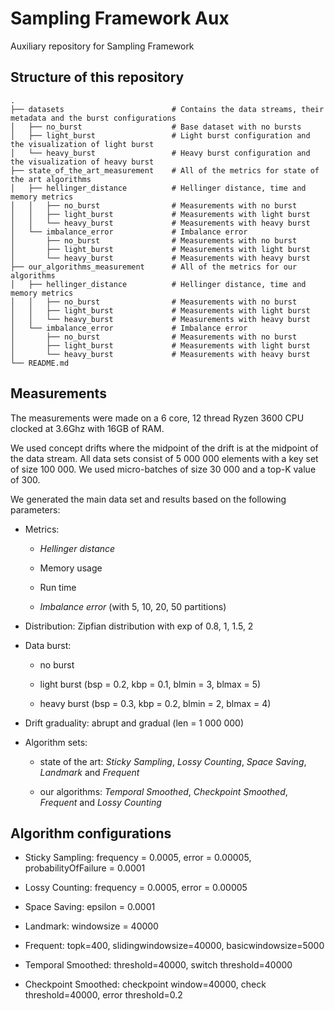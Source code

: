 # Sampling Framework Aux
Auxiliary repository for Sampling Framework

## Structure of this repository

    .
    ├── datasets                        # Contains the data streams, their metadata and the burst configurations
    │   ├── no_burst                    # Base dataset with no bursts
    │   ├── light_burst                 # Light burst configuration and the visualization of light burst
    │   └── heavy_burst                 # Heavy burst configuration and the visualization of heavy burst
    ├── state_of_the_art_measurement    # All of the metrics for state of the art algorithms
    │   ├── hellinger_distance          # Hellinger distance, time and memory metrics
    │   │   ├── no_burst                # Measurements with no burst
    │   │   ├── light_burst             # Measurements with light burst
    │   │   └── heavy_burst             # Measurements with heavy burst
    │   └── imbalance_error             # Imbalance error
    │       ├── no_burst                # Measurements with no burst
    │       ├── light_burst             # Measurements with light burst
    │       └── heavy_burst             # Measurements with heavy burst
    ├── our_algorithms_measurement      # All of the metrics for our algorithms
    │   ├── hellinger_distance          # Hellinger distance, time and memory metrics
    │   │   ├── no_burst                # Measurements with no burst
    │   │   ├── light_burst             # Measurements with light burst
    │   │   └── heavy_burst             # Measurements with heavy burst
    │   └── imbalance_error             # Imbalance error
    │       ├── no_burst                # Measurements with no burst
    │       ├── light_burst             # Measurements with light burst
    │       └── heavy_burst             # Measurements with heavy burst
    └── README.md

## Measurements

The measurements were made on a 6 core, 12 thread Ryzen 3600 CPU clocked at 3.6Ghz with 16GB of RAM.

We used concept drifts where the midpoint of the drift is at the midpoint of the data stream.
All data sets consist of 5 000 000 elements with a key set of size 100 000.
We used micro-batches of size 30 000 and a top-K value of 300.

We generated the main data set and results based on the following
parameters:

-   Metrics:

    -   *Hellinger distance*

    -   Memory usage

    -   Run time

    -   *Imbalance error* (with 5, 10, 20, 50 partitions)

-   Distribution: Zipfian distribution with
    exp of 0.8, 1, 1.5, 2

-   Data burst:

    -   no burst

    -   light burst (bsp = 0.2, kbp = 0.1, blmin = 3,
        blmax = 5)

    -   heavy burst (bsp = 0.3, kbp = 0.2, blmin = 2,
        blmax = 4)

-   Drift graduality: abrupt and gradual (len = 1 000 000)

-   Algorithm sets:

    -   state of the art: *Sticky Sampling*, *Lossy Counting*, *Space Saving*, *Landmark*
        and *Frequent*

    -   our algorithms: *Temporal Smoothed*, *Checkpoint Smoothed*, *Frequent* and
        *Lossy Counting*

## Algorithm configurations

-   Sticky Sampling: frequency = 0.0005, error = 0.00005, probabilityOfFailure = 0.0001

-   Lossy Counting: frequency = 0.0005, error = 0.00005

-   Space Saving: epsilon = 0.0001

-   Landmark: windowsize = 40000

-   Frequent: topk=400, slidingwindowsize=40000, basicwindowsize=5000

-   Temporal Smoothed: threshold=40000, switch threshold=40000

-   Checkpoint Smoothed: checkpoint window=40000, check threshold=40000, error threshold=0.2
